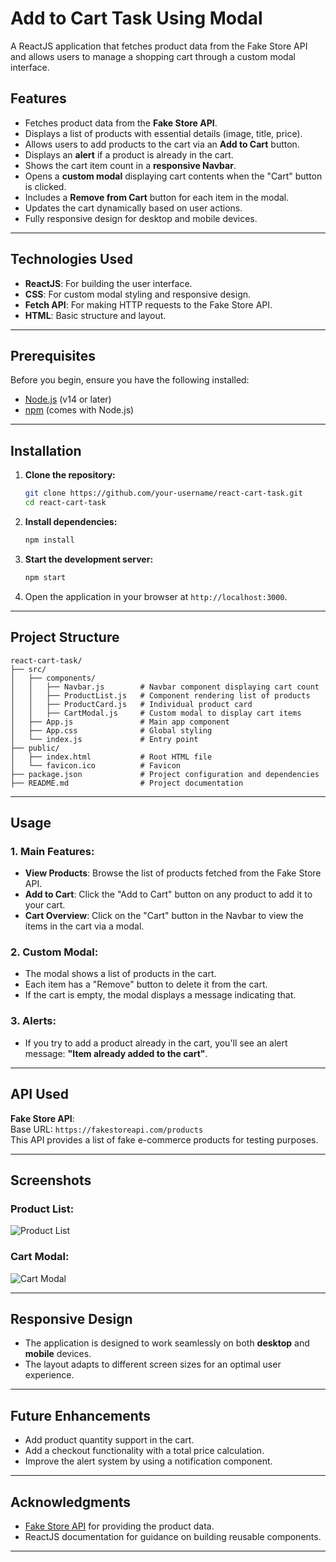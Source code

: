 
# Add to Cart Task Using Modal

A ReactJS application that fetches product data from the Fake Store API and allows users to manage a shopping cart through a custom modal interface.

## Features

- Fetches product data from the **Fake Store API**.
- Displays a list of products with essential details (image, title, price).
- Allows users to add products to the cart via an **Add to Cart** button.
- Displays an **alert** if a product is already in the cart.
- Shows the cart item count in a **responsive Navbar**.
- Opens a **custom modal** displaying cart contents when the "Cart" button is clicked.
- Includes a **Remove from Cart** button for each item in the modal.
- Updates the cart dynamically based on user actions.
- Fully responsive design for desktop and mobile devices.

---

## Technologies Used

- **ReactJS**: For building the user interface.
- **CSS**: For custom modal styling and responsive design.
- **Fetch API**: For making HTTP requests to the Fake Store API.
- **HTML**: Basic structure and layout.

---

## Prerequisites

Before you begin, ensure you have the following installed:

- [Node.js](https://nodejs.org/) (v14 or later)
- [npm](https://www.npmjs.com/) (comes with Node.js)

---

## Installation

1. **Clone the repository:**
   ```bash
   git clone https://github.com/your-username/react-cart-task.git
   cd react-cart-task
   ```

2. **Install dependencies:**
   ```bash
   npm install
   ```

3. **Start the development server:**
   ```bash
   npm start
   ```

4. Open the application in your browser at `http://localhost:3000`.

---

## Project Structure

```
react-cart-task/
├── src/
│   ├── components/
│   │   ├── Navbar.js        # Navbar component displaying cart count
│   │   ├── ProductList.js   # Component rendering list of products
│   │   ├── ProductCard.js   # Individual product card
│   │   ├── CartModal.js     # Custom modal to display cart items
│   ├── App.js               # Main app component
│   ├── App.css              # Global styling
│   └── index.js             # Entry point
├── public/
│   ├── index.html           # Root HTML file
│   └── favicon.ico          # Favicon
├── package.json             # Project configuration and dependencies
├── README.md                # Project documentation
```

---

## Usage

### 1. Main Features:
- **View Products**: Browse the list of products fetched from the Fake Store API.
- **Add to Cart**: Click the "Add to Cart" button on any product to add it to your cart.
- **Cart Overview**: Click on the "Cart" button in the Navbar to view the items in the cart via a modal.

### 2. Custom Modal:
- The modal shows a list of products in the cart.
- Each item has a "Remove" button to delete it from the cart.
- If the cart is empty, the modal displays a message indicating that.

### 3. Alerts:
- If you try to add a product already in the cart, you'll see an alert message: **"Item already added to the cart"**.

---

## API Used

**Fake Store API**:  
Base URL: `https://fakestoreapi.com/products`  
This API provides a list of fake e-commerce products for testing purposes.

---

## Screenshots

### Product List:
![Product List](https://via.placeholder.com/600x300?text=Product+List)

### Cart Modal:
![Cart Modal](https://via.placeholder.com/600x300?text=Cart+Modal)

---

## Responsive Design

- The application is designed to work seamlessly on both **desktop** and **mobile** devices.
- The layout adapts to different screen sizes for an optimal user experience.

---

## Future Enhancements

- Add product quantity support in the cart.
- Add a checkout functionality with a total price calculation.
- Improve the alert system by using a notification component.

---

## Acknowledgments

- [Fake Store API](https://fakestoreapi.com/) for providing the product data.
- ReactJS documentation for guidance on building reusable components.

---
